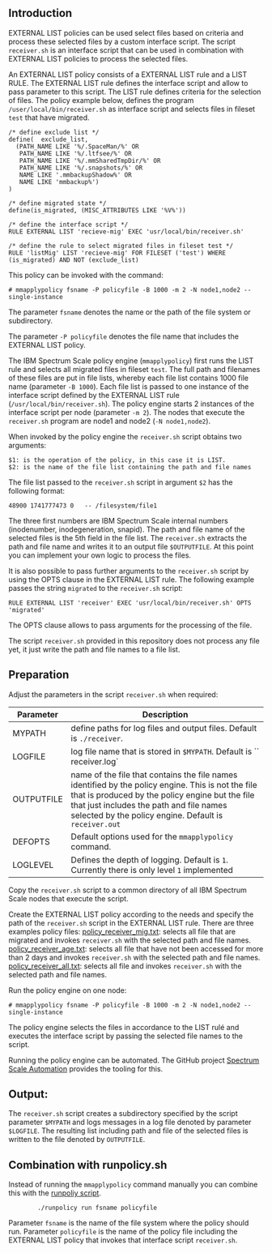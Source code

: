
## Introduction

EXTERNAL LIST policies can be used select files based on criteria and process these selected files by a custom interface script. The script `receiver.sh` is an interface script that can be used in combination with EXTERNAL LIST policies to process the selected files. 

An EXTERNAL LIST policy consists of a EXTERNAL LIST rule and a LIST RULE. The EXTERNAL LIST rule defines the interface script and allow to pass parameter to this script. The LIST rule defines criteria for the selection of files. The policy example below, defines the program `/user/local/bin/receiver.sh` as interface script and selects files in fileset `test` that have migrated. 

	/* define exclude list */
	define(  exclude_list,
	  (PATH_NAME LIKE '%/.SpaceMan/%' OR 		
	   PATH_NAME LIKE '%/.ltfsee/%' OR 			
	   PATH_NAME LIKE '%/.mmSharedTmpDir/%' OR	
	   PATH_NAME LIKE '%/.snapshots/%' OR 		
	   NAME LIKE '.mmbackupShadow%' OR 			
	   NAME LIKE 'mmbackup%')					
	) 

	/* define migrated state */ 
	define(is_migrated, (MISC_ATTRIBUTES LIKE '%V%'))

	/* define the interface script */
	RULE EXTERNAL LIST 'recieve-mig' EXEC 'usr/local/bin/receiver.sh' 

	/* define the rule to select migrated files in fileset test */
	RULE 'listMig' LIST 'recieve-mig' FOR FILESET ('test') WHERE (is_migrated) AND NOT (exclude_list)


This policy can be invoked with the command:

	# mmapplypolicy fsname -P policyfile -B 1000 -m 2 -N node1,node2 --single-instance 

The parameter `fsname` denotes the name or the path of the file system or subdirectory. 

The parameter `-P policyfile` denotes the file name that includes the EXTERNAL LIST policy. 

The IBM Spectrum Scale policy engine (`mmapplypolicy`) first runs the LIST rule and selects all migrated files in fileset `test`. The full path and filenames of these files are put in file lists, whereby each file list contains 1000 file name (parameter `-B 1000`). Each file list is passed to one instance of the interface script defined by the EXTERNAL LIST rule (`/usr/local/bin/receiver.sh`). The policy engine starts 2 instances of the interface script per node (parameter `-m 2`). The nodes that execute the `receiver.sh` program are node1 and node2 (`-N node1,node2`). 

When invoked by the policy engine the `receiver.sh` script obtains two arguments:

	$1: is the operation of the policy, in this case it is LIST.
	$2: is the name of the file list containing the path and file names


The file list passed to the `receiver.sh` script in argument `$2` has the following format: 
	
	48900 1741777473 0   -- /filesystem/file1

The three first numbers are IBM Spectrum Scale internal numbers (inodenumber, inodegeneration, snapid). The path and file name of the selected files is the 5th field in the file list. The `receiver.sh` extracts the path and file name and writes it to an output file `$OUTPUTFILE`. At this point you can implement your own logic to process the files. 

It is also possible to pass further arguments to the `receiver.sh` script by using the OPTS clause in the EXTERNAL LIST rule. The following example passes the string `migrated` to the `receiver.sh` script:

	RULE EXTERNAL LIST 'receiver' EXEC 'usr/local/bin/receiver.sh' OPTS 'migrated'

The OPTS clause allows to pass arguments for the processing of the file. 

The script `receiver.sh` provided in this repository does not process any file yet, it just write the path and file names to a file list. 



## Preparation

Adjust the parameters in the script `receiver.sh` when required:

| Parameter | Description |
| ----------|-------------|
| MYPATH | define paths for log files and output files. Default is `./receiver`. |
| LOGFILE | log file name that is stored in `$MYPATH`. Default is `` receiver.log` |
| OUTPUTFILE | name of the file that contains the file names identified by the policy engine. This is not the file that is produced by the policy engine but the file that just includes the path and file names selected by the policy engine. Default is `receiver.out` |
| DEFOPTS | Default options used for the `mmapplypolicy` command. | 
| LOGLEVEL | Defines the depth of logging. Default is `1`. Currently there is only level `1` implemented | 


Copy the `receiver.sh` script to a common directory of all IBM Spectrum Scale nodes that execute the script.


Create the EXTERNAL LIST policy according to the needs and specify the path of the `receiver.sh` script in the EXTERNAL LIST rule. There are three examples policy files:
[policy_receiver_mig.txt](policy_receiver_mig.txt): selects all file that are migrated and invokes `receiver.sh` with the selected path and file names.
[policy_receiver_age.txt](policy_receiver_age.txt): selects all file that have not been accessed for more than 2 days and invokes `receiver.sh` with the selected path and file names.
[policy_receiver_all.txt](policy_receiver_all.txt): selects all file and invokes `receiver.sh` with the selected path and file names.


Run the policy engine on one node:  

	# mmapplypolicy fsname -P policyfile -B 1000 -m 2 -N node1,node2 --single-instance 

The policy engine selects the files in accordance to the LIST rulé and executes the interface script by passing the selected file names to the script. 

Running the policy engine can be automated. The GitHub project [Spectrum Scale Automation](https://github.com/nhaustein/SpectrumScaleAutomation) provides the tooling for this. 
 

## Output:

The `receiver.sh` script creates a subdirectory specified by the script parameter `$MYPATH` and logs messages in a log file denoted by parameter `$LOGFILE`. The resulting list including path and file of the selected files is written to the file denoted by `OUTPUTFILE`. 


## Combination with runpolicy.sh

Instead of running the `mmapplypolicy` command manually you can combine this with the [runpoliy script](runpolicy/readme.md). 

            ./runpolicy run fsname policyfile

Parameter `fsname` is the name of the file system where the policy should run.
Parameter `policyfile` is the name of the policy file including the EXTERNAL LIST policy that invokes that interface script `receiver.sh`. 


